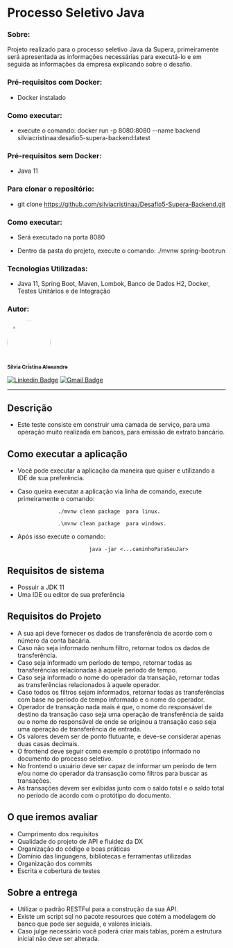 # Processo Seletivo Java

<h3>Sobre:</h3>

Projeto realizado para o processo seletivo Java da Supera, primeiramente será apresentada as informações necessárias para executá-lo e em seguida as informações da empresa explicando sobre o desafio. 

<h3>Pré-requisitos com Docker:</h3>

- Docker instalado

<h3>Como executar:</h3>

- execute o comando:
docker run -p 8080:8080 --name backend silviacristinaa:desafio5-supera-backend:latest

<h3>Pré-requisitos sem Docker:</h3>

- Java 11

<h3>Para clonar o repositório:</h3> 

- git clone https://github.com/silviacristinaa/Desafio5-Supera-Backend.git

<h3>Como executar:</h3>

- Será executado na porta 8080

- Dentro da pasta do projeto, execute o comando: 
./mvnw spring-boot:run

<h3>Tecnologias Utilizadas:</h3>

 - Java 11, Spring Boot, Maven, Lombok, Banco de Dados H2, Docker, Testes Unitários e de Integração

<h3>Autor:</h3>

<a href="https://www.linkedin.com/in/silvia-cristina-alexandre">
 <img style="border-radius: 50%;" src="https://avatars.githubusercontent.com/u/114493777?v=4" width="100px;" alt=""/>
 <br />
 <sub><b>Silvia Cristina Alexandre</b></sub></a>

[![Linkedin Badge](https://img.shields.io/badge/-Silvia-blue?style=flat-square&logo=Linkedin&logoColor=white&link=https://www.linkedin.com/in/silvia-cristina-alexandre)](https://www.linkedin.com/in/silvia-cristina-alexandre)
[![Gmail Badge](https://img.shields.io/badge/-silviacristinaalexandre1@gmail.com-c14438?style=flat-square&logo=Gmail&logoColor=white&link=mailto:silviacristinaalexandre1@gmail.com)](mailto:silviacristinaalexandre1@gmail.com)
<hr>



## Descrição 

- Este teste consiste em construir uma camada de serviço, para uma operação muito realizada em bancos, para emissão de extrato bancário.


## Como executar a aplicação 

- Você pode executar a aplicação da maneira que quiser e utilizando a IDE de sua preferência. 
- Caso queira executar a aplicação via linha de comando, execute primeiramente o comando:

                   ./mvnw clean package  para linux.

                   .\mvnw clean package  para windows.
- Após isso execute o comando: 

                             java -jar <...caminhoParaSeuJar>

## Requisitos de sistema

- Possuir a JDK 11 
- Uma IDE ou editor de sua preferência

## Requisitos do Projeto

- A sua api deve fornecer os dados de transferência de acordo com o número da conta bacária.
- Caso não seja informado nenhum filtro, retornar  todos os dados de transferência.
- Caso seja informado um período de tempo, retornar todas as transferências relacionadas à aquele período de tempo.
- Caso seja informado o nome do operador da transação, retornar todas as transferências relacionados à aquele operador.
- Caso todos os filtros sejam informados, retornar todas as transferências com base no período de tempo informado e o nome do operador.
- Operador de transação nada mais é que, o nome do responsável de destino da transação caso seja uma operação de transferência de saida ou o nome do responsável de onde se originou a transação caso seja uma operação de transferência de entrada.
- Os valores devem ser de ponto flutuante, e deve-se considerar apenas duas casas decimais.
- O frontend deve seguir como exemplo o protótipo informado no documento do processo seletivo.
- No frontend o usuário deve ser capaz de informar um período de tem e/ou nome do operador da transasção como filtros para buscar as transações.
- As transações devem ser exibidas junto com o saldo total e o saldo total no período de acordo com o protótipo do documento.

## O que iremos avaliar
- Cumprimento dos requisitos
- Qualidade do projeto de API e fluidez da DX
- Organização do código e boas práticas
- Domínio das linguagens, bibliotecas e ferramentas utilizadas
- Organização dos commits
- Escrita e cobertura de testes

## Sobre a entrega
- Utilizar o padrão RESTFul para a construção da sua API.
- Existe um script sql no pacote resources que cotém a modelagem do banco que pode ser seguida, e valores iniciais.
- Caso julge necessário você poderá criar mais tablas, porém a estrutura inicial não deve ser alterada.
